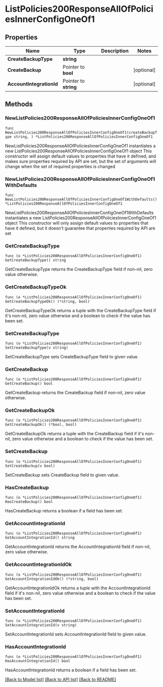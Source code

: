 # ListPolicies200ResponseAllOfPoliciesInnerConfigOneOf1

## Properties

Name | Type | Description | Notes
------------ | ------------- | ------------- | -------------
**CreateBackupType** | **string** |  | 
**CreateBackup** | Pointer to **bool** |  | [optional] 
**AccountIntegrationId** | Pointer to **string** |  | [optional] 

## Methods

### NewListPolicies200ResponseAllOfPoliciesInnerConfigOneOf1

`func NewListPolicies200ResponseAllOfPoliciesInnerConfigOneOf1(createBackupType string, ) *ListPolicies200ResponseAllOfPoliciesInnerConfigOneOf1`

NewListPolicies200ResponseAllOfPoliciesInnerConfigOneOf1 instantiates a new ListPolicies200ResponseAllOfPoliciesInnerConfigOneOf1 object
This constructor will assign default values to properties that have it defined,
and makes sure properties required by API are set, but the set of arguments
will change when the set of required properties is changed

### NewListPolicies200ResponseAllOfPoliciesInnerConfigOneOf1WithDefaults

`func NewListPolicies200ResponseAllOfPoliciesInnerConfigOneOf1WithDefaults() *ListPolicies200ResponseAllOfPoliciesInnerConfigOneOf1`

NewListPolicies200ResponseAllOfPoliciesInnerConfigOneOf1WithDefaults instantiates a new ListPolicies200ResponseAllOfPoliciesInnerConfigOneOf1 object
This constructor will only assign default values to properties that have it defined,
but it doesn't guarantee that properties required by API are set

### GetCreateBackupType

`func (o *ListPolicies200ResponseAllOfPoliciesInnerConfigOneOf1) GetCreateBackupType() string`

GetCreateBackupType returns the CreateBackupType field if non-nil, zero value otherwise.

### GetCreateBackupTypeOk

`func (o *ListPolicies200ResponseAllOfPoliciesInnerConfigOneOf1) GetCreateBackupTypeOk() (*string, bool)`

GetCreateBackupTypeOk returns a tuple with the CreateBackupType field if it's non-nil, zero value otherwise
and a boolean to check if the value has been set.

### SetCreateBackupType

`func (o *ListPolicies200ResponseAllOfPoliciesInnerConfigOneOf1) SetCreateBackupType(v string)`

SetCreateBackupType sets CreateBackupType field to given value.


### GetCreateBackup

`func (o *ListPolicies200ResponseAllOfPoliciesInnerConfigOneOf1) GetCreateBackup() bool`

GetCreateBackup returns the CreateBackup field if non-nil, zero value otherwise.

### GetCreateBackupOk

`func (o *ListPolicies200ResponseAllOfPoliciesInnerConfigOneOf1) GetCreateBackupOk() (*bool, bool)`

GetCreateBackupOk returns a tuple with the CreateBackup field if it's non-nil, zero value otherwise
and a boolean to check if the value has been set.

### SetCreateBackup

`func (o *ListPolicies200ResponseAllOfPoliciesInnerConfigOneOf1) SetCreateBackup(v bool)`

SetCreateBackup sets CreateBackup field to given value.

### HasCreateBackup

`func (o *ListPolicies200ResponseAllOfPoliciesInnerConfigOneOf1) HasCreateBackup() bool`

HasCreateBackup returns a boolean if a field has been set.

### GetAccountIntegrationId

`func (o *ListPolicies200ResponseAllOfPoliciesInnerConfigOneOf1) GetAccountIntegrationId() string`

GetAccountIntegrationId returns the AccountIntegrationId field if non-nil, zero value otherwise.

### GetAccountIntegrationIdOk

`func (o *ListPolicies200ResponseAllOfPoliciesInnerConfigOneOf1) GetAccountIntegrationIdOk() (*string, bool)`

GetAccountIntegrationIdOk returns a tuple with the AccountIntegrationId field if it's non-nil, zero value otherwise
and a boolean to check if the value has been set.

### SetAccountIntegrationId

`func (o *ListPolicies200ResponseAllOfPoliciesInnerConfigOneOf1) SetAccountIntegrationId(v string)`

SetAccountIntegrationId sets AccountIntegrationId field to given value.

### HasAccountIntegrationId

`func (o *ListPolicies200ResponseAllOfPoliciesInnerConfigOneOf1) HasAccountIntegrationId() bool`

HasAccountIntegrationId returns a boolean if a field has been set.


[[Back to Model list]](../README.md#documentation-for-models) [[Back to API list]](../README.md#documentation-for-api-endpoints) [[Back to README]](../README.md)


